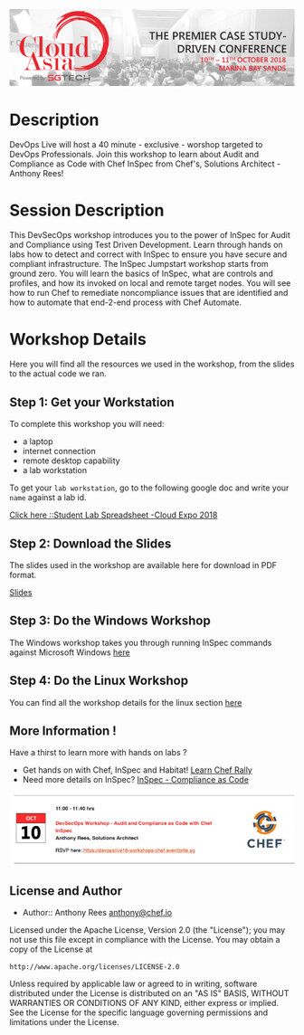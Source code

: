 ![Cloud Asia](/images/1cloudasia.png)

# Description
DevOps Live will host a 40 minute - exclusive - worshop targeted to DevOps Professionals. Join this workshop to learn about Audit and Compliance as Code with Chef InSpec from Chef's, Solutions Architect - Anthony Rees!

# Session Description
This DevSecOps workshop introduces you to the power of InSpec for Audit and Compliance using Test Driven Development. Learn through hands on labs how to detect and correct with InSpec to ensure you have secure and compliant infrastructure. The InSpec Jumpstart workshop starts from ground zero. You will learn the basics of InSpec, what are controls and profiles, and how its invoked on local and remote target nodes. You will see how to run Chef to remediate noncompliance issues that are identified and how to automate that end-2-end process with Chef Automate.

# Workshop Details
Here you will find all the resources we used in the workshop, from the slides to the actual code we ran.

## Step 1: Get your Workstation
To complete this workshop you will need:
- a laptop
- internet connection
- remote desktop capability
- a lab workstation

To get your ```lab workstation```, go to the following google doc and write your ```name``` against a lab id.

<a href="https://docs.google.com/spreadsheets/d/1wygHCMvF1NMH5VVKXnd3cikKUFXusOyNs7m8VLuyJWk/edit?usp=sharing">Click here ::Student Lab Spreadsheet -Cloud Expo 2018</a>

## Step 2: Download the Slides
The slides used in the workshop are available here for download in PDF format.

<a href="/images/cloud_expo_inspec_workshop.pdf">Slides</a>

## Step 3: Do the Windows Workshop
The Windows workshop takes you through running InSpec commands against Microsoft Windows <a href="https://github.com/anthonygrees/compliance-workshop/blob/master/windows_inspec.md">here</a>

## Step 4: Do the Linux Workshop
You can find all the workshop details for the linux section <a href="https://github.com/anthonygrees/compliance-workshop/blob/master/linux_inspec.md">here</a>

## More Information !
Have a thirst to learn more with hands on labs ?
- Get hands on with Chef, InSpec and Habitat! <a href="https://learn.chef.io/">Learn Chef Rally</a>
- Need more details on InSpec?  <a href="https://www.inspec.io/">InSpec - Compliance as Code</a>

![Session Details](/images/2sessiondetails.png)

## License and Author

* Author:: Anthony Rees <anthony@chef.io>

Licensed under the Apache License, Version 2.0 (the "License");
you may not use this file except in compliance with the License.
You may obtain a copy of the License at

    http://www.apache.org/licenses/LICENSE-2.0

Unless required by applicable law or agreed to in writing, software
distributed under the License is distributed on an "AS IS" BASIS,
WITHOUT WARRANTIES OR CONDITIONS OF ANY KIND, either express or implied.
See the License for the specific language governing permissions and
limitations under the License.
